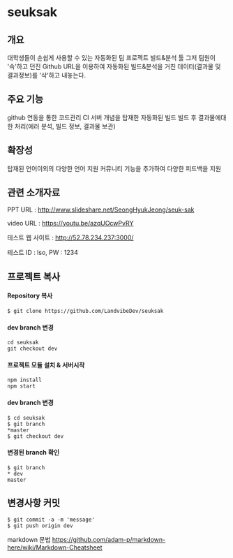 # seuksak

## 개요

대학생들이 손쉽게 사용할 수 있는 자동화된 팀 프로젝트 빌드&분석 툴
그저 팀원이 '슥'하고 던진 Github URL을 이용하여 자동화된 빌드&분석을 거친 데이터(결과물 및 결과정보)를 '삭'하고 내놓는다.

## 주요 기능

github 연동을 통한 코드관리
CI 서버 개념을 탑재한 자동화된 빌드
빌드 후 결과물에대한 처리(에러 분석, 빌드 정보, 결과물 보관)

## 확장성

탑재된 언어이외의 다양한 언어 지원
커뮤니티 기능을 추가하여 다양한 피드백을 지원

## 관련 소개자료

PPT URL : http://www.slideshare.net/SeongHyukJeong/seuk-sak

video URL : https://youtu.be/azqUOcwPvRY

테스트 웹 사이트 : http://52.78.234.237:3000/

테스트 ID : lso, PW : 1234

## 프로젝트 복사

#### Repository 복사
```
$ git clone https://github.com/LandvibeDev/seuksak
```

#### dev branch 변경
```
cd seuksak
git checkout dev
```

#### 프로젝트 모듈 설치 & 서버시작
```
npm install
npm start
```

#### dev branch 변경
```
$ cd seuksak
$ git branch
*master
$ git checkout dev
```
#### 변경된 branch 확인
```
$ git branch
* dev
master
```

## 변경사항 커밋
```
$ git commit -a -m 'message'
$ git push origin dev
```


markdown 문법
https://github.com/adam-p/markdown-here/wiki/Markdown-Cheatsheet
